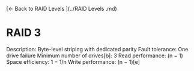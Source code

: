 [← Back to RAID Levels ](../RAID Levels .md)

# RAID 3

Description: Byte-level striping with dedicated parity
Fault tolerance: One drive failure
Minimum number of drives[b]: 3
Read performance: (n − 1)
Space efficiency: 1 − 1/n
Write performance: (n − 1)[e]